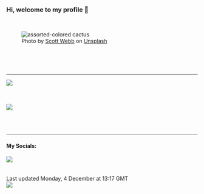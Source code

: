 <h3>Hi, welcome to my profile 👋</h3>

<br />
<figure>
  <img
    src="https://images.unsplash.com/photo-1485841890310-6a055c88698a?crop=entropy&cs=tinysrgb&fit=max&fm=jpg&ixid=M3wyNzQ3MDB8MHwxfHJhbmRvbXx8fHx8fHx8fDE3MDE2OTI2Mzh8&ixlib=rb-4.0.3&q=80&w=1080&auto=format"
    alt="assorted-colored cactus" 
  />
  <figcaption>Photo by <a
    href="https://unsplash.com/@scottwebb?utm_source=Profile%20readme&utm_medium=referral">Scott Webb</a> on <a
    href="https://unsplash.com/?utm_source=Profile%20readme&utm_medium=referral">Unsplash</a></figcaption>
</figure>




  <br /><br /><br />

<hr />
<img
  src="https://github-readme-stats.vercel.app/api?username=shanelucy&show_icons=true&theme=calm"
/>
<br /><br /><br />

<img 
  src="https://github-readme-stats.vercel.app/api/top-langs/?username=shanelucy&theme=calm"
/>
<br /><br /><br /><br />
<hr />
<h4>My Socials:</h4>
<a href="https://uk.linkedin.com/in/shane-lucy-4735b616a">
  <img
    src="https://img.shields.io/badge/linkedin%20-%230077B5.svg?&style=for-the-badge&logo=linkedin&logoColor=white"
  />
</a>
<br /><br /><br />
Last updated Monday, 4 December at 13:17 GMT
<br />
<img
  src="https://github.com/ShaneLucy/ShaneLucy/workflows/README%20build/badge.svg"
/>
